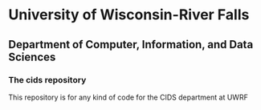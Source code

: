
# University of Wisconsin-River Falls

## Department of Computer, Information, and Data Sciences

### The **cids** repository

This repository is for any kind of code for the CIDS department at UWRF
